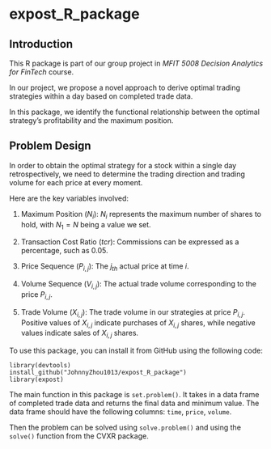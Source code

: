 # expost_R_package

## Introduction

This R package is part of our group project in *MFIT 5008 Decision
Analytics for FinTech* course.

In our project, we propose a novel approach to derive optimal trading strategies within a day based on completed trade data. 

In this package, we identify the functional relationship between the optimal
strategy’s profitability and the maximum position.

## Problem Design

In order to obtain the optimal strategy for a stock within a single day retrospectively, we need to determine the trading direction and trading volume for each price at every moment. 

Here are the key variables involved:

1.	Maximum Position ($N_i$): $N_i$ represents the maximum number of shares to hold, with $N_1=N$ being a value we set.

2.	Transaction Cost Ratio ($tcr$): Commissions can be expressed as a percentage, such as 0.05.

3.	Price Sequence ($P_{i,j}$): The $j_{th}$ actual price at time $i$.
 
4.	Volume Sequence ($V_{i,j}$): The actual trade volume corresponding to the price $P_{i,j}$.

5.	Trade Volume ($X_{i,j}$): The trade volume in our strategies at price $P_{i,j}$. Positive values of $X_{i,j}$ indicate purchases of $X_{i,j}$ shares, while negative values indicate sales of $X_{i,j}$ shares.

To use this package, you can install it from GitHub using the following code:

```{r}
library(devtools)
install_github("JohnnyZhou1013/expost_R_package")
library(expost)
```

The main function in this package is `set.problem()`. It takes in a data frame of completed trade data and returns the final data and minimum value. The data frame should have the following columns: `time`, `price`, `volume`.

Then the problem can be solved using `solve.problem()` and using the `solve()` function from the CVXR package. 

